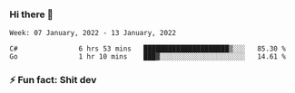 ### Hi there 👋
<!--START_SECTION:waka-->
```text
Week: 07 January, 2022 - 13 January, 2022

C#               6 hrs 53 mins   █████████████████████▒░░░   85.30 % 
Go               1 hr 10 mins    ███▓░░░░░░░░░░░░░░░░░░░░░   14.61 % 
```
<!--END_SECTION:waka-->
<!--
**TG4LAaron/TG4LAaron** is a ✨ _special_ ✨ repository because its `README.md` (this file) appears on your GitHub profile.

Here are some ideas to get you started:

- 🔭 I’m currently working on ...
- 🌱 I’m currently learning ...
- 👯 I’m looking to collaborate on ...
- 🤔 I’m looking for help with ...
- 💬 Ask me about ...
- 📫 How to reach me: ...
- 😄 Pronouns: ...
- ⚡ Fun fact: ...
-->
### ⚡ Fun fact: Shit dev
